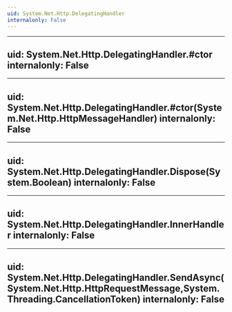 ```yaml
---
uid: System.Net.Http.DelegatingHandler
internalonly: False
---
```


---
uid: System.Net.Http.DelegatingHandler.#ctor
internalonly: False
---

---
uid: System.Net.Http.DelegatingHandler.#ctor(System.Net.Http.HttpMessageHandler)
internalonly: False
---

---
uid: System.Net.Http.DelegatingHandler.Dispose(System.Boolean)
internalonly: False
---

---
uid: System.Net.Http.DelegatingHandler.InnerHandler
internalonly: False
---

---
uid: System.Net.Http.DelegatingHandler.SendAsync(System.Net.Http.HttpRequestMessage,System.Threading.CancellationToken)
internalonly: False
---
